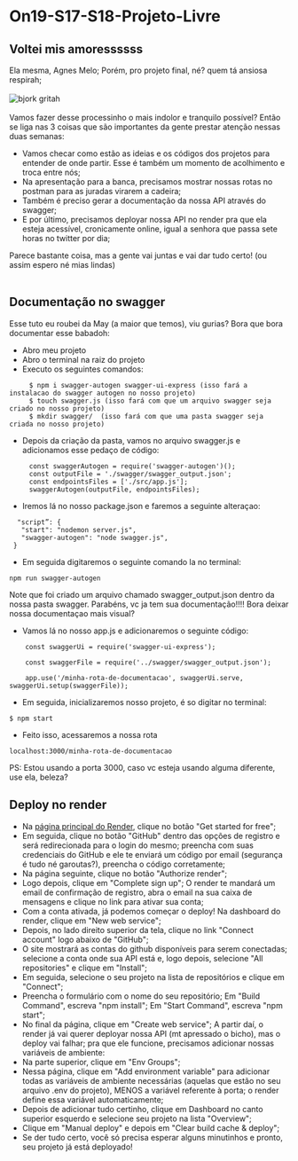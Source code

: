 # On19-S17-S18-Projeto-Livre

## Voltei mis amoressssss
Ela mesma, Agnes Melo;
Porém, pro projeto final, né? quem tá ansiosa respirah;<br><br>
![bjork gritah](https://64.media.tumblr.com/e4ac84e95284f4abc15bfdd63bb89a1c/tumblr_ml4r2etFcA1rok2afo1_500.gifv)
<br><br>
Vamos fazer desse processinho o mais indolor e tranquilo possível? Então se liga nas 3 coisas que são importantes da gente prestar atenção nessas duas semanas:
* Vamos checar como estão as ideias e os códigos dos projetos para entender de onde partir. Esse é também um momento de acolhimento e troca entre nós;
* Na apresentação para a banca, precisamos mostrar nossas rotas no postman para as juradas virarem a cadeira;
* Também é preciso gerar a documentação da nossa API através do swagger;
* E por último, precisamos deployar nossa API no render pra que ela esteja acessível, cronicamente online, igual a senhora que passa sete horas no twitter por dia;

Parece bastante coisa, mas a gente vai juntas e vai dar tudo certo! (ou assim espero né mias lindas)
<br><br>
## Documentação no swagger
Esse tuto eu roubei da May (a maior que temos), viu gurias? Bora que bora documentar esse babadoh:
* Abro meu projeto
* Abro o terminal na raiz do projeto
* Executo os seguintes comandos:
```
     $ npm i swagger-autogen swagger-ui-express (isso fará a instalacao do swagger autogen no nosso projeto)
     $ touch swagger.js (isso fará com que um arquivo swagger seja criado no nosso projeto)
     $ mkdir swagger/  (isso fará com que uma pasta swagger seja criada no nosso projeto)
 ```
* Depois da criação da pasta, vamos no arquivo swagger.js e adicionamos esse pedaço de código:
```
     const swaggerAutogen = require('swagger-autogen')();
     const outputFile = './swagger/swagger_output.json';
     const endpointsFiles = ['./src/app.js'];
     swaggerAutogen(outputFile, endpointsFiles);
```
* Iremos lá no nosso package.json e faremos a seguinte alteraçao:
```
  "script”: {
   "start": "nodemon server.js",
   "swagger-autogen": "node swagger.js",
 }
 ```
* Em seguida digitaremos o seguinte comando la no terminal:
```
npm run swagger-autogen
```
Note que foi criado um arquivo chamado swagger_output.json dentro da nossa pasta swagger.
Parabéns, vc ja tem sua documentação!!!!
Bora deixar nossa documentaçao mais visual?
* Vamos lá no nosso app.js e adicionaremos o seguinte código:
```
    const swaggerUi = require('swagger-ui-express');

    const swaggerFile = require('../swagger/swagger_output.json');

    app.use('/minha-rota-de-documentacao', swaggerUi.serve, swaggerUi.setup(swaggerFile));
```
* Em seguida, inicializaremos nosso projeto, é so digitar no terminal:
```
$ npm start
```
* Feito isso, acessaremos a nossa rota
```
localhost:3000/minha-rota-de-documentacao
```

PS: Estou usando a porta 3000, caso vc esteja usando alguma diferente, use ela, beleza?

## Deploy no render

* Na [página principal do Render](https://render.com/), clique no botão "Get started for free";
* Em seguida, clique no botão "GitHub" dentro das opções de registro e será redirecionada para o login do mesmo; preencha com suas credenciais do GitHub e ele te enviará um código por email (segurança é tudo né garoutas?), preencha o código corretamente;
* Na página seguinte, clique no botão "Authorize render";
* Logo depois, clique em "Complete sign up"; O render te mandará um email de confirmação de registro, abra o email na sua caixa de mensagens e clique no link para ativar sua conta;
* Com a conta ativada, já podemos começar o deploy! Na dashboard do render, clique em "New web service";
* Depois, no lado direito superior da tela, clique no link "Connect account" logo abaixo de "GitHub";
* O site mostrará as contas do github disponíveis para serem conectadas; selecione a conta onde sua API está e, logo depois, selecione "All repositories" e clique em "Install";
* Em seguida, selecione o seu projeto na lista de repositórios e clique em "Connect";
* Preencha o formulário com o nome do seu repositório; Em "Build Command", escreva "npm install"; Em "Start Command", escreva "npm start";
* No final da página, clique em "Create web service";
A partir daí, o render já vai querer deployar nossa API (mt apressado o bicho), mas o deploy vai falhar; pra que ele funcione, precisamos adicionar nossas variáveis de ambiente:
* Na parte superior, clique em "Env Groups";
* Nessa página, clique em "Add environment variable" para adicionar todas as variáveis de ambiente necessárias (aquelas que estão no seu arquivo .env do projeto), MENOS a variável referente à porta; o render define essa variável automaticamente;
* Depois de adicionar tudo certinho, clique em Dashboard no canto superior esquerdo e selecione seu projeto na lista "Overview";
* Clique em "Manual deploy" e depois em "Clear build cache & deploy";
* Se der tudo certo, você só precisa esperar alguns minutinhos e pronto, seu projeto já está deployado!
